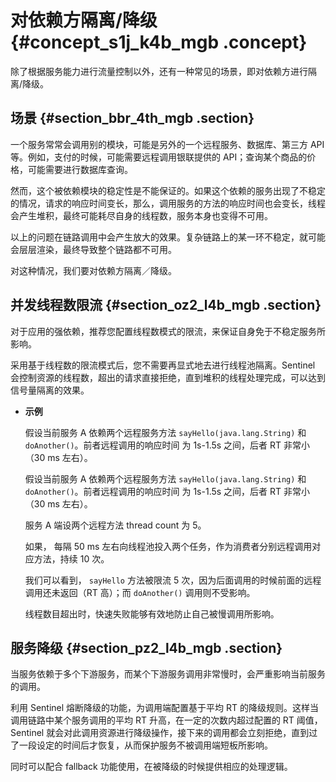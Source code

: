 # 对依赖方隔离/降级 {#concept_s1j_k4b_mgb .concept}

除了根据服务能力进行流量控制以外，还有一种常见的场景，即对依赖方进行隔离/降级。

## 场景 {#section_bbr_4th_mgb .section}

一个服务常常会调用别的模块，可能是另外的一个远程服务、数据库、第三方 API 等。例如，支付的时候，可能需要远程调用银联提供的 API；查询某个商品的价格，可能需要进行数据库查询。

然而，这个被依赖模块的稳定性是不能保证的。如果这个依赖的服务出现了不稳定的情况，请求的响应时间变长，那么，调用服务的方法的响应时间也会变长，线程会产生堆积，最终可能耗尽自身的线程数，服务本身也变得不可用。

以上的问题在链路调用中会产生放大的效果。复杂链路上的某一环不稳定，就可能会层层渲染，最终导致整个链路都不可用。

对这种情况，我们要对依赖方隔离／降级。

## 并发线程数限流 {#section_oz2_l4b_mgb .section}

对于应用的强依赖，推荐您配置线程数模式的限流，来保证自身免于不稳定服务所影响。

采用基于线程数的限流模式后，您不需要再显式地去进行线程池隔离。Sentinel 会控制资源的线程数，超出的请求直接拒绝，直到堆积的线程处理完成，可以达到信号量隔离的效果。

-   **示例**

    假设当前服务 A 依赖两个远程服务方法 `sayHello(java.lang.String)` 和 `doAnother()`。前者远程调用的响应时间 为 1s-1.5s 之间，后者 RT 非常小（30 ms 左右）。

    假设当前服务 A 依赖两个远程服务方法 `sayHello(java.lang.String)` 和 `doAnother()`。前者远程调用的响应时间 为 1s-1.5s 之间，后者 RT 非常小（30 ms 左右）。

    服务 A 端设两个远程方法 thread count 为 5。

    如果， 每隔 50 ms 左右向线程池投入两个任务，作为消费者分别远程调用对应方法，持续 10 次。

    我们可以看到， `sayHello` 方法被限流 5 次，因为后面调用的时候前面的远程调用还未返回（RT 高）；而 `doAnother()` 调用则不受影响。

    线程数目超出时，快速失败能够有效地防止自己被慢调用所影响。


## 服务降级 {#section_pz2_l4b_mgb .section}

当服务依赖于多个下游服务，而某个下游服务调用非常慢时，会严重影响当前服务的调用。

利用 Sentinel 熔断降级的功能，为调用端配置基于平均 RT 的降级规则。这样当调用链路中某个服务调用的平均 RT 升高，在一定的次数内超过配置的 RT 阈值，Sentinel 就会对此调用资源进行降级操作，接下来的调用都会立刻拒绝，直到过了一段设定的时间后才恢复，从而保护服务不被调用端短板所影响。

同时可以配合 fallback 功能使用，在被降级的时候提供相应的处理逻辑。

